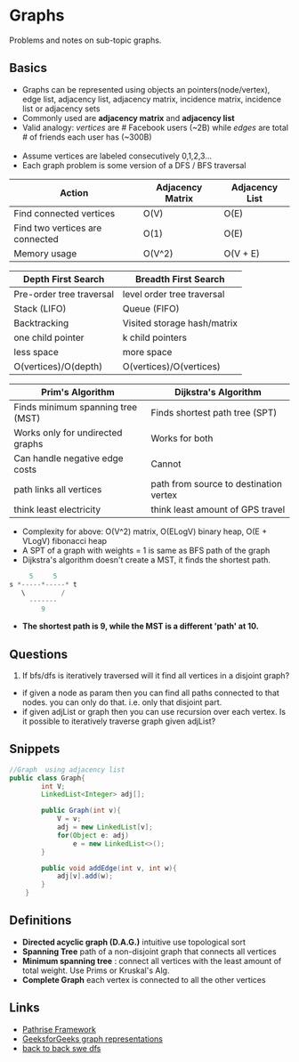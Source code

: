 # Graphs
Problems and notes on sub-topic graphs.

## Basics
- Graphs can be represented using objects an pointers(node/vertex), edge list, adjacency list, adjacency matrix, incidence matrix, incidence list or adjacency sets
- Commonly used are **adjacency matrix** and **adjacency list**
- Valid analogy: *vertices* are # Facebook users (~2B) while *edges* are total # of friends each user has (~300B)
</br></br>
- Assume vertices are labeled consecutively 0,1,2,3...
- Each graph problem is some version of a DFS / BFS traversal


Action | Adjacency Matrix | Adjacency List
---| --- | ---
Find connected vertices | O(V) | O(E)
Find two vertices are connected | O(1) | O(E)
Memory usage | O(V^2) | O(V + E)


Depth First Search | Breadth First Search
--- | ---
Pre-order tree traversal | level order tree traversal
Stack (LIFO)| Queue (FIFO)
Backtracking | Visited storage hash/matrix
one child pointer | k child pointers
less space | more space
O(vertices)/O(depth) | O(vertices)/O(vertices)

Prim's Algorithm | Dijkstra's Algorithm
--- | ---
Finds minimum spanning tree (MST) | Finds shortest path tree (SPT)
Works only for undirected graphs | Works for both
Can handle negative edge costs | Cannot
path links all vertices | path from source to destination vertex
think least electricity | think least amount of GPS travel

- Complexity for above: O(V^2) matrix, O(ELogV) binary heap, O(E + VLogV) fibonacci heap
- A SPT of a graph with weights = 1 is same as BFS path of the graph
- Dijkstra's algorithm doesn't create a MST, it finds the shortest path.
```Java
     5     5
s *-----*-----* t
   \         /
     -------
        9
```
- **The shortest path is 9, while the MST is a different 'path' at 10.**


## Questions
1. If bfs/dfs is iteratively traversed will it find all vertices in a disjoint graph?
  + if given a node as param then you can find all paths connected to that nodes. you can only do that. i.e. only that disjoint part.
  + if given adjList or graph then you can use recursion over each vertex. Is it possible to iteratively traverse graph given adjList?

## Snippets
```java
//Graph  using adjacency list
public class Graph{
        int V;
        LinkedList<Integer> adj[];

        public Graph(int v){
            V = v;
            adj = new LinkedList[v];
            for(Object e: adj)
                e = new LinkedList<>();
        }

        public void addEdge(int v, int w){
            adj[v].add(w);
        }
    }

```

## Definitions
- **Directed acyclic graph (D.A.G.)** intuitive use topological sort
- **Spanning Tree** path of a non-disjoint graph that connects all vertices
- **Minimum spanning tree** : connect all vertices with the least amount of total weight. Use Prims or Kruskal's Alg.
- **Complete Graph** each vertex is connected to all the other vertices


## Links
- [Pathrise Framework](https://fellows.pathrise.com/knowledge/workshops/graph-fundamentals)
- [GeeksforGeeks graph representations](https://www.geeksforgeeks.org/graph-and-its-representations/)
- [back to back swe dfs](https://www.youtube.com/watch?v=TIbUeeksXcI)
<!-- - [] -->
